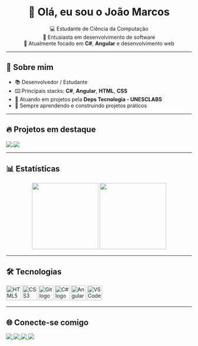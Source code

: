 <h1 align="center">👋 Olá, eu sou o João Marcos</h1>

<p align="center">
  💻 Estudante de Ciência da Computação <br>
  🚀 Entusiasta em desenvolvimento de software <br>
  🎯 Atualmente focado em <b>C#</b>, <b>Angular</b> e desenvolvimento web
</p>

---

## 📌 Sobre mim
- 📚 Desenvolvedor / Estudante  
- ⌨️ Principais stacks: **C#**, **Angular**, **HTML**, **CSS**  
- 💼 Atuando em projetos pela **Deps Tecnologia - UNESCLABS**  
- 🌱 Sempre aprendendo e construindo projetos práticos  

---

## 🔥 Projetos em destaque

<a href="https://github.com/joaomarcosvs/brasilApiCS">
  <img align="center" src="https://github-readme-stats.vercel.app/api/pin/?username=joaomarcosvs&repo=brasilApiCS&theme=dark" />
</a>
<a href="https://github.com/joaomarcosvs/crudAngular">
  <img align="center" src="https://github-readme-stats.vercel.app/api/pin/?username=joaomarcosvs&repo=crudAngular&theme=dark" />
</a>

---

## 📊 Estatísticas

<div align="center">
  <img height="180em" src="https://github-readme-stats.vercel.app/api?username=joaomarcosvs&show_icons=true&theme=dark" />
  <img height="180em" src="https://github-readme-stats.vercel.app/api/top-langs/?username=joaomarcosvs&layout=compact&theme=dark&card_width=320" />
</div>

---

## 🛠️ Tecnologias

<div align="left">
  <img src="https://cdn.jsdelivr.net/gh/devicons/devicon/icons/html5/html5-original.svg" height="40" alt="HTML5 logo" />
  <img src="https://cdn.jsdelivr.net/gh/devicons/devicon/icons/css3/css3-original.svg" height="40" alt="CSS3 logo" />
  <img src="https://cdn.jsdelivr.net/gh/devicons/devicon/icons/git/git-original.svg" height="40" alt="Git logo" />
  <img src="https://cdn.jsdelivr.net/gh/devicons/devicon/icons/csharp/csharp-original.svg" height="40" alt="C# logo" />
  <img src="https://cdn.jsdelivr.net/gh/devicons/devicon/icons/angular/angular-original.svg" height="40" alt="Angular logo" />
  <img src="https://cdn.jsdelivr.net/gh/devicons/devicon/icons/vscode/vscode-original.svg" height="40" alt="VSCode logo" />
</div>

---

## 🌐 Conecte-se comigo

<div align="left">
  <a href="https://www.instagram.com/joaomarcos.vs/" target="_blank">
    <img src="https://img.shields.io/badge/-Instagram-%23E4405F?style=for-the-badge&logo=instagram&logoColor=white">
  </a>
  <a href="https://discord.gg/joaomarcos.vs" target="_blank">
    <img src="https://img.shields.io/badge/Discord-7289DA?style=for-the-badge&logo=discord&logoColor=white">
  </a>
  <a href="mailto:joaomarcos.vieirasantos@gmail.com">
    <img src="https://img.shields.io/badge/-Gmail-%23333?style=for-the-badge&logo=gmail&logoColor=white">
  </a>
  <a href="https://www.linkedin.com/in/joaomarcosvs" target="_blank">
    <img src="https://img.shields.io/badge/-LinkedIn-%230077B5?style=for-the-badge&logo=linkedin&logoColor=white">
  </a>
</div>

